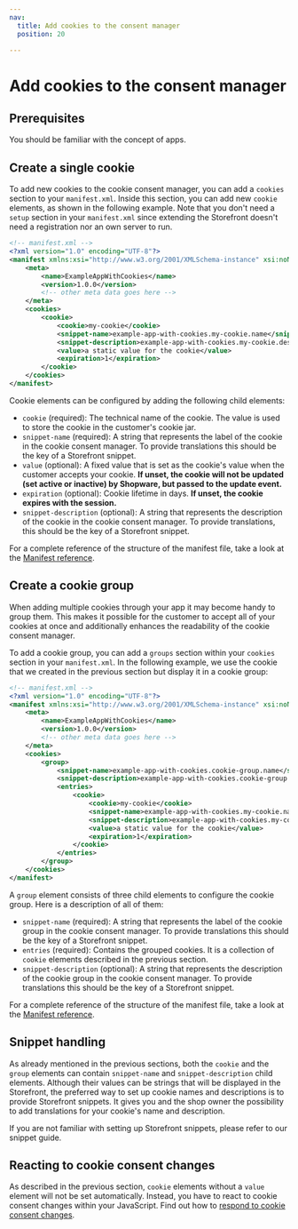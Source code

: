```yaml
---
nav:
  title: Add cookies to the consent manager
  position: 20

---
```


# Add cookies to the consent manager

## Prerequisites

You should be familiar with the concept of apps.

<PageRef page="../app-base-guide" />

## Create a single cookie

To add new cookies to the cookie consent manager, you can add a `cookies` section to your `manifest.xml`. Inside this section, you can add new `cookie` elements, as shown in the following example. Note that you don't need a `setup` section in your `manifest.xml` since extending the Storefront doesn't need a registration nor an own server to run.

```xml
<!-- manifest.xml -->
<?xml version="1.0" encoding="UTF-8"?>
<manifest xmlns:xsi="http://www.w3.org/2001/XMLSchema-instance" xsi:noNamespaceSchemaLocation="https://raw.githubusercontent.com/shopware/shopware/trunk/src/Core/Framework/App/Manifest/Schema/manifest-3.0.xsd">
    <meta>
        <name>ExampleAppWithCookies</name>
        <version>1.0.0</version>
        <!-- other meta data goes here -->
    </meta>
    <cookies>
        <cookie>
            <cookie>my-cookie</cookie>
            <snippet-name>example-app-with-cookies.my-cookie.name</snippet-name>
            <snippet-description>example-app-with-cookies.my-cookie.description</snippet-description>
            <value>a static value for the cookie</value>
            <expiration>1</expiration>
        </cookie>
    </cookies>
</manifest>
```

Cookie elements can be configured by adding the following child elements:

* `cookie` (required): The technical name of the cookie. The value is used to store the cookie in the customer's cookie jar.
* `snippet-name` (required): A string that represents the label of the cookie in the cookie consent manager. To provide translations this should be the key of a Storefront snippet.
* `value` (optional): A fixed value that is set as the cookie's value when the customer accepts your cookie. **If unset, the cookie will not be updated (set active or inactive) by Shopware, but passed to the update event.**
* `expiration` (optional): Cookie lifetime in days. **If unset, the cookie expires with the session.**
* `snippet-description` (optional): A string that represents the description of the cookie in the cookie consent manager. To provide translations, this should be the key of a Storefront snippet.

For a complete reference of the structure of the manifest file, take a look at the [Manifest reference](../../../../resources/references/app-reference/manifest-reference).

## Create a cookie group

When adding multiple cookies through your app it may become handy to group them. This makes it possible for the customer to accept all of your cookies at once and additionally enhances the readability of the cookie consent manager.

To add a cookie group, you can add a `groups` section within your `cookies` section in your `manifest.xml`. In the following example, we use the cookie that we created in the previous section but display it in a cookie group:

```xml
<!-- manifest.xml -->
<?xml version="1.0" encoding="UTF-8"?>
<manifest xmlns:xsi="http://www.w3.org/2001/XMLSchema-instance" xsi:noNamespaceSchemaLocation="https://raw.githubusercontent.com/shopware/shopware/trunk/src/Core/Framework/App/Manifest/Schema/manifest-3.0.xsd">
    <meta>
        <name>ExampleAppWithCookies</name>
        <version>1.0.0</version>
        <!-- other meta data goes here -->
    </meta>
    <cookies>
        <group>
            <snippet-name>example-app-with-cookies.cookie-group.name</snippet-name>
            <snippet-description>example-app-with-cookies.cookie-group.description</snippet-description>
            <entries>
                <cookie>
                    <cookie>my-cookie</cookie>
                    <snippet-name>example-app-with-cookies.my-cookie.name</snippet-name>
                    <snippet-description>example-app-with-cookies.my-cookie.description</snippet-description>
                    <value>a static value for the cookie</value>
                    <expiration>1</expiration>
                </cookie>
            </entries>
        </group>
    </cookies>
</manifest>
```

A `group` element consists of three child elements to configure the cookie group. Here is a description of all of them:

* `snippet-name` (required): A string that represents the label of the cookie group in the cookie consent manager. To provide translations this should be the key of a Storefront snippet.
* `entries` (required): Contains the grouped cookies. It is a collection of `cookie` elements described in the previous section.
* `snippet-description` (optional): A string that represents the description of the cookie group in the cookie consent manager. To provide translations this should be the key of a Storefront snippet.

For a complete reference of the structure of the manifest file, take a look at the [Manifest reference](../../../../resources/references/app-reference/manifest-reference).

## Snippet handling

As already mentioned in the previous sections, both the `cookie` and the `group` elements can contain `snippet-name` and `snippet-description` child elements. Although their values can be strings that will be displayed in the Storefront, the preferred way to set up cookie names and descriptions is to provide Storefront snippets. It gives you and the shop owner the possibility to add translations for your cookie's name and description.

If you are not familiar with setting up Storefront snippets, please refer to our snippet guide.

<PageRef page="../../plugins/storefront/add-translations" />

## Reacting to cookie consent changes

As described in the previous section, `cookie` elements without a `value` element will not be set automatically. Instead, you have to react to cookie consent changes within your JavaScript. Find out how to [respond to cookie consent changes](../../../plugins/plugins/storefront/reacting-to-cookie-consent-changes).
